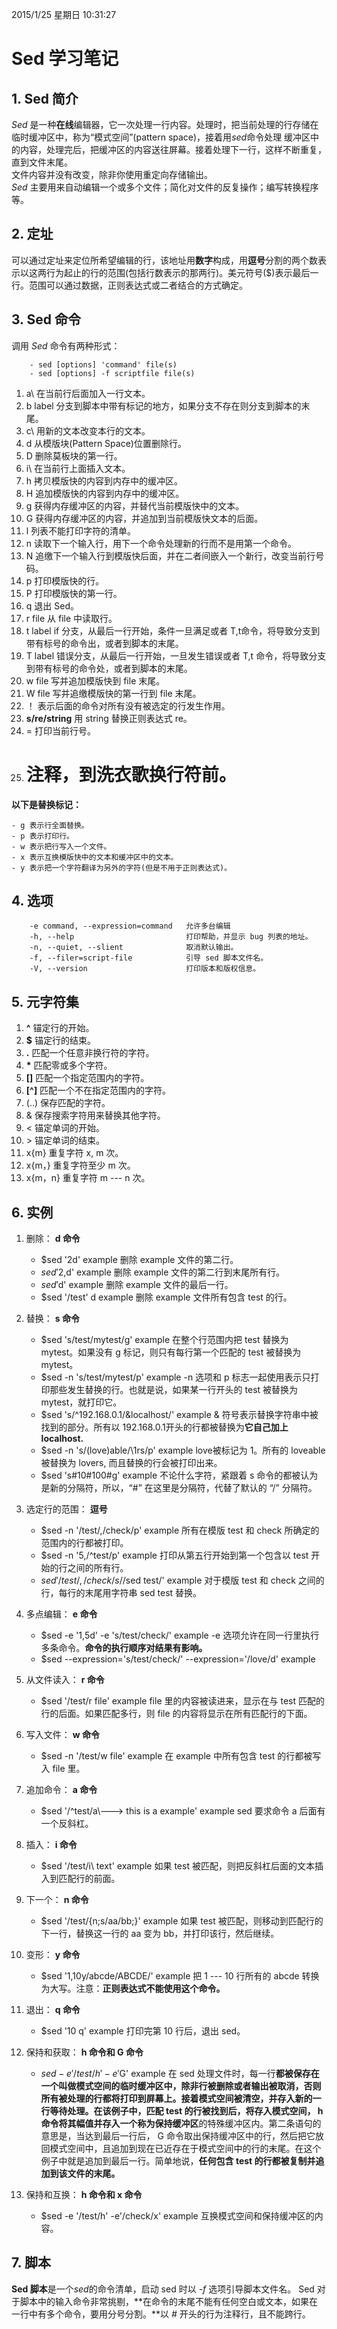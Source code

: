 2015/1/25 星期日 10:31:27 

# Sed 学习笔记 #

## 1. Sed 简介 ##

*Sed* 是一种**在线**编辑器，它一次处理一行内容。处理时，把当前处理的行存储在临时缓冲区中，称为“模式空间”(pattern space)，接着用*sed*命令处理 缓冲区中的内容，处理完后，把缓冲区的内容送往屏幕。接着处理下一行，这样不断重复，直到文件末尾。  
文件内容并没有改变，除非你使用重定向存储输出。  
*Sed* 主要用来自动编辑一个或多个文件；简化对文件的反复操作；编写转换程序等。

## 2. 定址 ##

可以通过定址来定位所希望编辑的行，该地址用**数字**构成，用**逗号**分割的两个数表示以这两行为起止的行的范围(包括行数表示的那两行)。美元符号($)表示最后一行。范围可以通过数据，正则表达式或二者结合的方式确定。

## 3. Sed 命令 ##

调用 *Sed* 命令有两种形式：

		- sed [options] 'command' file(s)
		- sed [options] -f scriptfile file(s)

1. a\   在当前行后面加入一行文本。
2. b label   分支到脚本中带有标记的地方，如果分支不存在则分支到脚本的末尾。
3. c\   用新的文本改变本行的文本。
4. d    从模版块(Pattern Space)位置删除行。
5. D    删除莫板块的第一行。
6. i\   在当前行上面插入文本。
7. h    拷贝模版快的内容到内存中的缓冲区。
8. H    追加模版快的内容到内存中的缓冲区。
9. g    获得内存缓冲区的内容，并替代当前模版快中的文本。
10. G   获得内存缓冲区的内容，并追加到当前模版快文本的后面。
11. l   列表不能打印字符的清单。
12. n   读取下一个输入行，用下一个命令处理新的行而不是用第一个命令。
13. N   追缴下一个输入行到模版快后面，并在二者间嵌入一个新行，改变当前行号码。
14. p   打印模版快的行。
15. P   打印模版快的第一行。
16. q   退出 Sed。
17. r file   从 file 中读取行。
18. t label  if 分支，从最后一行开始，条件一旦满足或者 T,t命令，将导致分支到带有标号的命令出，或者到脚本的末尾。
19. T label  错误分支，从最后一行开始，一旦发生错误或者 T,t 命令，将导致分支到带有标号的命令处，或者到脚本的末尾。
20. w file   写并追加模版快到 file 末尾。
21. W file   写并追缴模版快的第一行到 file 末尾。
22. ！       表示后面的命令对所有没有被选定的行发生作用。
23. **s/re/string**  用 string 替换正则表达式 re。
24. =        打印当前行号。
25. #        注释，到洗衣歌换行符前。

**以下是替换标记：**

	- g 表示行全面替换。
	- p 表示打印行。
	- w 表示把行写入一个文件。
	- x 表示互换模版快中的文本和缓冲区中的文本。
	- y 表示把一个字符翻译为另外的字符(但是不用于正则表达式)。

## 4. 选项 ##

		-e command, --expression=command   允许多台编辑
		-h, --help                         打印帮助，并显示 bug 列表的地址。
		-n, --quiet, --slient              取消默认输出。
		-f, --filer=script-file            引导 sed 脚本文件名。
		-V, --version                      打印版本和版权信息。

## 5. 元字符集 ##

1. **^**   锚定行的开始。
2. **$**   锚定行的结束。
3. **.**   匹配一个任意非换行符的字符。
4. **\***  匹配零或多个字符。
5. **[]**  匹配一个指定范围内的字符。
6. **[^]** 匹配一个不在指定范围内的字符。
7. \(..\)  保存匹配的字符。
8.  &      保存搜索字符用来替换其他字符。
9. \<      锚定单词的开始。
10. \>     锚定单词的结束。
11. x\{m\} 重复字符 x, m 次。
12. x\{m，\} 重复字符至少 m 次。
13. x\{m，n} 重复字符 m --- n 次。

## 6. 实例 ##

1. 删除： **d 命令**

	- $sed '2d' example   删除 example 文件的第二行。
	- $sed '2,$d' example   删除 example 文件的第二行到末尾所有行。
	- $sed '$d' example   删除 example 文件的最后一行。
	- $sed '/test' d example   删除 example 文件所有包含 test 的行。

2. 替换： **s 命令**

	- $sed 's/test/mytest/g' example   在整个行范围内把 test 替换为 mytest。如果没有 g 标记，则只有每行第一个匹配的 test 被替换为 mytest。
	- $sed -n 's/test/mytest/p' example   -n 选项和 p 标志一起使用表示只打印那些发生替换的行。也就是说，如果某一行开头的 test 被替换为 mytest，就打印它。
	- $sed 's/^192.168.0.1/&localhost/' example   & 符号表示替换字符串中被找到的部分。所有以 192.168.0.1开头的行都被替换为**它自己加上localhost.**	
	- $sed -n 's/\(love\)able/\1rs/p' example   love被标记为 1。所有的 loveable 被替换为 lovers, 而且替换的行会被打印出来。
	- $sed 's#10#100#g' example   不论什么字符，紧跟着 s 命令的都被认为是新的分隔符，所以，“#” 在这里是分隔符，代替了默认的 “/” 分隔符。

3. 选定行的范围： **逗号**

	- $sed -n '/test/,/check/p' example   所有在模版 test 和 check 所确定的范围内的行都被打印。
	- $sed -n '5,/^test/p' example   打印从第五行开始到第一个包含以 test 开始的行之间的所有行。
	- $sed '/test/,/check/s/$/sed test/' example   对于模版 test 和 check 之间的行，每行的末尾用字符串 sed test 替换。

4. 多点编辑： **e 命令**

	- $sed -e '1,5d' -e 's/test/check/' example   -e 选项允许在同一行里执行多条命令。**命令的执行顺序对结果有影响。**
	- $sed --expression='s/test/check/' --expression='/love/d' example  

5. 从文件读入： **r 命令**

	- $sed '/test/r file' example   file 里的内容被读进来，显示在与 test 匹配的行的后面。如果匹配多行，则 file 的内容将显示在所有匹配行的下面。

6. 写入文件： **w 命令**

	- $sed -n '/test/w file' example   在 example 中所有包含 test 的行都被写入 file 里。

7. 追加命令： **a 命令**

	- $sed '/^test/a\\---> this is a example' example    sed 要求命令 a 后面有一个反斜杠。

8. 插入： **i 命令**

	- $sed '/test/i\\ text' example   如果 test 被匹配，则把反斜杠后面的文本插入到匹配行的前面。

9. 下一个： **n 命令**

	- $sed '/test/{n;s/aa/bb;}' example   如果 test 被匹配，则移动到匹配行的下一行，替换这一行的 aa 变为 bb，并打印该行，然后继续。

10. 变形： **y 命令**

	- $sed '1,10y/abcde/ABCDE/' example   把 1 --- 10 行所有的 abcde 转换为大写。注意：**正则表达式不能使用这个命令。**

11. 退出： **q 命令**

	- $sed '10 q' example   打印完第 10 行后，退出 sed。

12. 保持和获取： **h 命令和 G 命令**

	- $sed -e '/test/h' -e '$G' example   在 sed 处理文件时，每一行**都被保存在一个叫做模式空间的临时缓冲区中，**除非行被删除或者输出被取消，否则所有被处理的行都将打印到屏幕上。接着模式空间被清空，并存入新的一行等待处理。在该例子中，匹配 test 的行被找到后，将存入模式空间， h 命令将其幅值并存入一个称为**保持缓冲区**的特殊缓冲区内。第二条语句的意思是，当达到最后一行后， G 命令取出保持缓冲区中的行，然后把它放回模式空间中，且追加到现在已近存在于模式空间中的行的末尾。在这个例子中就是追加到最后一行。简单地说，**任何包含 test 的行都被复制并追加到该文件的末尾。**

13. 保持和互换： **h 命令和 x 命令**

	- $sed -e '/test/h' -e'/check/x' example   互换模式空间和保持缓冲区的内容。

## 7. 脚本 ##

**Sed 脚本**是一个*sed*的命令清单，启动 sed 时以 *-f* 选项引导脚本文件名。 Sed 对于脚本中的输入命令非常挑剔，**在命令的末尾不能有任何空白或文本，如果在一行中有多个命令，要用分号分割。**以 *#* 开头的行为注释行，且不能跨行。